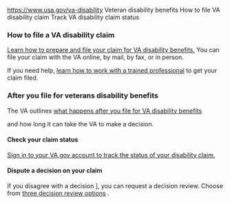

https://www.usa.gov/va-disability
Veteran disability benefits
How to file VA disability claim
Track VA disability claim status

### **How to file a VA disability claim**

[Learn how to prepare and file your claim for VA disability benefits.](https://www.va.gov/disability/how-to-file-claim/)
You can file your claim with the VA online, by mail, by fax, or in person.

If you need help,
[learn how to work with a trained professional](https://www.va.gov/disability/get-help-filing-claim/)
to get your claim filed.

### **After you file for veterans disability benefits**

The VA outlines
[what happens after you file for VA disability benefits](https://www.va.gov/disability/after-you-file-claim/)

and how long it can take the VA to make a decision.

#### **Check your claim status**

[Sign in to your VA.gov account to track the status of your disability claim.](https://www.va.gov/?next=%2Ftrack-claims)

#### **Dispute a decision on your claim**

If you disagree with a decision ], you can request a decision review. Choose from
[three decision review options](https://www.va.gov/resources/choosing-a-decision-review-option/)
.

